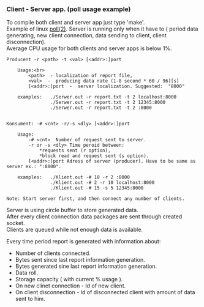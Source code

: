 ### Client - Server app. (poll usage example)

To compile both client and server app just type 'make'. <br>
Example of linux  [poll(2)](http://man7.org/linux/man-pages/man2/poll.2.html). Server is running only when it have to ( period data generating, new client connection, data sending to client, client disconnection). <br>
Average CPU usage for both clients and server apps is below 1%. 

	Producent -r <path> -t <val> [<addr>:]port
    	
        Usage:<br>
        	<path>  - localization of report file,
        	<val>  -  producing data rate (1-8 second * 60 / 96)[s]
        	[<addr>:]port  -  server localization. Suggested:  "8000"
        
        examples: 	./Serwer.out -r report.txt -t 2 localhost:8000
        			./Serwer.out -r report.txt -t 2 12345:8000
                    ./Serwer.out -r report.txt -t 2 :8000
        
        
    Konsument: -# <cnt> -r/-s <dly> [<addr>:]port
    
    	Usage:
    		-# <cnt>  Number of request sent to server.
    		-r or -s <dly> Time peroid between:
        		*requests sent (r option),
        		*block read and request sent (s option).
    		[<addr>:]port Adress of server (producer). Have to be same as server ex.: ":8000".
            
		examples:	./Klient.out -# 10 -r 2 :8000
        			./Klient.out -# 2 -r 10 localhost:8000
                    ./Klient.out -# 15 -s 5 12345:8000

	Note: Start server first, and then connect any number of clients.

Server is using circle buffer to store generated data. <br>
After every client connection data packages are sent through created socket. <br>
Clients are queued while not enough data is available. <br>

Every time period report is generated with information about: <br>
 * Number of clients connected.
 * Bytes sent since last report information generation.
 * Bytes generated sine last report information generation.
 * Data roll.
 * Storage capacity ( with current % usage ).
 * On new clinet connection - Id of new client.
 * On client disconnection - Id of disconnected client with amount of data sent to him.
 
